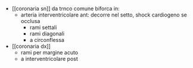 - [[coronaria sn]] da trnco comune biforca in:
	- arteria interventricolare ant: decorre nel setto, shock cardiogeno se occlusa
		- rami settali
		- rami diagonali
		- a circonflessa
- [[coronaria dx]]
	- rami per margine acuto
	- a interventricolare post
